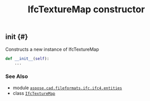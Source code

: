 ﻿---
title: IfcTextureMap constructor
second_title: Aspose.CAD for Python via .NET API References
description: 
type: docs
weight: 10
url: /python-net/aspose.cad.fileformats.ifc.ifc4.entities/ifctexturemap/__init__/
is_root: false
---

## __init__ {#}

Constructs a new instance of IfcTextureMap



```python
def __init__(self):
    ...
```





### See Also
* module [`aspose.cad.fileformats.ifc.ifc4.entities`](../../)
* class [`IfcTextureMap`](/cad/python-net/aspose.cad.fileformats.ifc.ifc4.entities/ifctexturemap)
